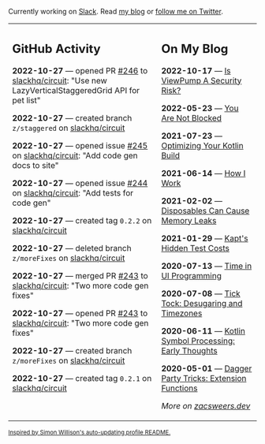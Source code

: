 Currently working on [Slack](https://slack.com/). Read [my blog](https://zacsweers.dev/) or [follow me on Twitter](https://twitter.com/ZacSweers).

<table><tr><td valign="top" width="60%">

## GitHub Activity
<!-- githubActivity starts -->
**2022-10-27** — opened PR [#246](https://github.com/slackhq/circuit/pull/246) to [slackhq/circuit](https://github.com/slackhq/circuit): "Use new LazyVerticalStaggeredGrid API for pet list"

**2022-10-27** — created branch `z/staggered` on [slackhq/circuit](https://github.com/slackhq/circuit)

**2022-10-27** — opened issue [#245](https://github.com/slackhq/circuit/issues/245) on [slackhq/circuit](https://github.com/slackhq/circuit): "Add code gen docs to site"

**2022-10-27** — opened issue [#244](https://github.com/slackhq/circuit/issues/244) on [slackhq/circuit](https://github.com/slackhq/circuit): "Add tests for code gen"

**2022-10-27** — created tag `0.2.2` on [slackhq/circuit](https://github.com/slackhq/circuit)

**2022-10-27** — deleted branch `z/moreFixes` on [slackhq/circuit](https://github.com/slackhq/circuit)

**2022-10-27** — merged PR [#243](https://github.com/slackhq/circuit/pull/243) to [slackhq/circuit](https://github.com/slackhq/circuit): "Two more code gen fixes"

**2022-10-27** — opened PR [#243](https://github.com/slackhq/circuit/pull/243) to [slackhq/circuit](https://github.com/slackhq/circuit): "Two more code gen fixes"

**2022-10-27** — created branch `z/moreFixes` on [slackhq/circuit](https://github.com/slackhq/circuit)

**2022-10-27** — created tag `0.2.1` on [slackhq/circuit](https://github.com/slackhq/circuit)
<!-- githubActivity ends -->
</td><td valign="top" width="40%">

## On My Blog
<!-- blog starts -->
**2022-10-17** — [Is ViewPump A Security Risk?](https://www.zacsweers.dev/is-viewpump-a-security-risk/)

**2022-05-23** — [You Are Not Blocked](https://www.zacsweers.dev/you-are-not-blocked/)

**2021-07-23** — [Optimizing Your Kotlin Build](https://www.zacsweers.dev/optimizing-your-kotlin-build/)

**2021-06-14** — [How I Work](https://www.zacsweers.dev/how-i-work/)

**2021-02-02** — [Disposables Can Cause Memory Leaks](https://www.zacsweers.dev/disposables-can-cause-memory-leaks/)

**2021-01-29** — [Kapt's Hidden Test Costs](https://www.zacsweers.dev/kapts-hidden-test-costs/)

**2020-07-13** — [Time in UI Programming](https://www.zacsweers.dev/time-in-ui/)

**2020-07-08** — [Tick Tock: Desugaring and Timezones](https://www.zacsweers.dev/ticktock-desugaring-timezones/)

**2020-06-11** — [Kotlin Symbol Processing: Early Thoughts](https://www.zacsweers.dev/kotlin-symbol-processor-early-thoughts/)

**2020-05-01** — [Dagger Party Tricks: Extension Functions](https://www.zacsweers.dev/dagger-party-tricks-extension-functions/)
<!-- blog ends -->
_More on [zacsweers.dev](https://zacsweers.dev/)_
</td></tr></table>

<sub><a href="https://simonwillison.net/2020/Jul/10/self-updating-profile-readme/">Inspired by Simon Willison's auto-updating profile README.</a></sub>